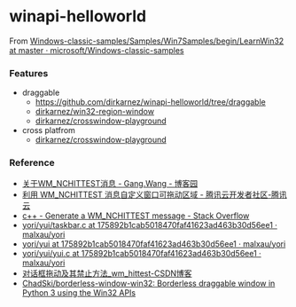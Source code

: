 winapi-helloworld
=================
From [Windows-classic-samples/Samples/Win7Samples/begin/LearnWin32 at master · microsoft/Windows-classic-samples](https://github.com/microsoft/Windows-classic-samples/tree/master/Samples/Win7Samples/begin/LearnWin32)

### Features
- draggable 
    - https://github.com/dirkarnez/winapi-helloworld/tree/draggable
    - [dirkarnez/win32-region-window](https://github.com/dirkarnez/win32-region-window)
    - [dirkarnez/crosswindow-playground](https://github.com/dirkarnez/crosswindow-playground)
- cross platfrom
  - [dirkarnez/crosswindow-playground](https://github.com/dirkarnez/crosswindow-playground)
  
 ### Reference
- [关于WM_NCHITTEST消息 - Gang.Wang - 博客园](https://www.cnblogs.com/GnagWang/archive/2010/09/12/1824394.html)
- [利用 WM_NCHITTEST 消息自定义窗口可拖动区域 - 腾讯云开发者社区-腾讯云](https://cloud.tencent.com/developer/article/1566082)
- [c++ - Generate a WM_NCHITTEST message - Stack Overflow](https://stackoverflow.com/questions/49019597/generate-a-wm-nchittest-message)
- [yori/yui/taskbar.c at 175892b1cab5018470faf41623ad463b30d56ee1 · malxau/yori](https://github.com/malxau/yori/blob/175892b1cab5018470faf41623ad463b30d56ee1/yui/taskbar.c#L55)
- [yori/yui at 175892b1cab5018470faf41623ad463b30d56ee1 · malxau/yori](https://github.com/malxau/yori/tree/175892b1cab5018470faf41623ad463b30d56ee1/yui)
- [yori/yui/yui.c at 175892b1cab5018470faf41623ad463b30d56ee1 · malxau/yori](https://github.com/malxau/yori/blob/175892b1cab5018470faf41623ad463b30d56ee1/yui/yui.c)
- [对话框拖动及其禁止方法_wm_hittest-CSDN博客](https://blog.csdn.net/artechtor/article/details/2473551)
- [ChadSki/borderless-window-win32: Borderless draggable window in Python 3 using the Win32 APIs](https://github.com/ChadSki/borderless-window-win32)

